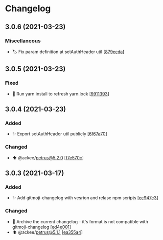 # Changelog

<a name="3.0.6"></a>

## 3.0.6 (2021-03-23)

### Miscellaneous

-   🏷️ Fix param definition at setAuthHeader util [[879eeda](https://github.com/AckeeCZ/antonio/commit/879eedacfa000a10fac5c1956a1a65a2457f05a7)]

<a name="3.0.5"></a>

## 3.0.5 (2021-03-23)

### Fixed

-   🐛 Run yarn install to refresh yarn.lock [[9911393](https://github.com/AckeeCZ/antonio/commit/991139351440fad88430c640a236ad67e6c652c5)]

<a name="3.0.4"></a>

## 3.0.4 (2021-03-23)

### Added

-   ✨ Export setAuthHeader util publicly [[6f67a70](https://github.com/AckeeCZ/antonio/commit/6f67a703f313e93741f532823e8fe2d2e38b3418)]

### Changed

-   ⬆️ @ackee/petrus@5.2.0 [[f7e570c](https://github.com/AckeeCZ/antonio/commit/f7e570c63af6c8049430940fdaeb38942b097886)]

<a name="3.0.3"></a>

## 3.0.3 (2021-03-17)

### Added

-   ✨ Add gitmoji-changelog with vesrion and relase npm scripts [[ec947c3](https://github.com/AckeeCZ/antonio/commit/ec947c38a4bdd993c1fcb95ee5c3291124b3fadd)]

### Changed

-   🚚 Archive the current changelog - it&#x27;s format is not compatible with gitmoji-changelog [[ed4e001](https://github.com/AckeeCZ/antonio/commit/ed4e001e455019a0343d615c3ab5b800908da20e)]
-   ⬆️ @ackee/petrus@5.1.1 [[ea355a4](https://github.com/AckeeCZ/antonio/commit/ea355a4ca7632655ba896c972b768ea133eef7e9)]
